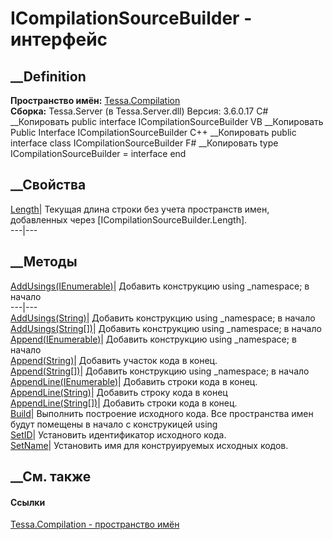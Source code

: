 # ICompilationSourceBuilder - интерфейс
##  __Definition
 **Пространство имён:** [Tessa.Compilation](N_Tessa_Compilation.htm)  
 **Сборка:** Tessa.Server (в Tessa.Server.dll) Версия: 3.6.0.17
C# __Копировать
     public interface ICompilationSourceBuilder
VB __Копировать
     Public Interface ICompilationSourceBuilder
C++ __Копировать
     public interface class ICompilationSourceBuilder
F# __Копировать
     type ICompilationSourceBuilder = interface end
##  __Свойства
[Length](P_Tessa_Compilation_ICompilationSourceBuilder_Length.htm)|  Текущая
длина строки без учета пространств имен, добавленных через
[ICompilationSourceBuilder.Length].  
---|---  
## __Методы
[AddUsings(IEnumerable<String>)](M_Tessa_Compilation_ICompilationSourceBuilder_AddUsings.htm)|
Добавить конструкцию using _namespace; в начало  
---|---  
[AddUsings(String)](M_Tessa_Compilation_ICompilationSourceBuilder_AddUsings_1.htm)|
Добавить конструкцию using _namespace; в начало  
[AddUsings(String[])](M_Tessa_Compilation_ICompilationSourceBuilder_AddUsings_2.htm)|
Добавить конструкцию using _namespace; в начало  
[Append(IEnumerable<String>)](M_Tessa_Compilation_ICompilationSourceBuilder_Append.htm)|
Добавить конструкцию using _namespace; в начало  
[Append(String)](M_Tessa_Compilation_ICompilationSourceBuilder_Append_1.htm)|
Добавить участок кода в конец.  
[Append(String[])](M_Tessa_Compilation_ICompilationSourceBuilder_Append_2.htm)|
Добавить конструкцию using _namespace; в начало  
[AppendLine(IEnumerable<String>)](M_Tessa_Compilation_ICompilationSourceBuilder_AppendLine.htm)|
Добавить строки кода в конец.  
[AppendLine(String)](M_Tessa_Compilation_ICompilationSourceBuilder_AppendLine_1.htm)|
Добавить строку кода в конец  
[AppendLine(String[])](M_Tessa_Compilation_ICompilationSourceBuilder_AppendLine_2.htm)|
Добавить строки кода в конец.  
[Build](M_Tessa_Compilation_ICompilationSourceBuilder_Build.htm)|  Выполнить
построение исходного кода. Все пространства имен будут помещены в начало с
конструкицей using  
[SetID](M_Tessa_Compilation_ICompilationSourceBuilder_SetID.htm)|  Установить
идентификатор исходного кода.  
[SetName](M_Tessa_Compilation_ICompilationSourceBuilder_SetName.htm)|
Установить имя для конструируемых исходных кодов.  
##  __См. также
#### Ссылки
[Tessa.Compilation - пространство имён](N_Tessa_Compilation.htm)

